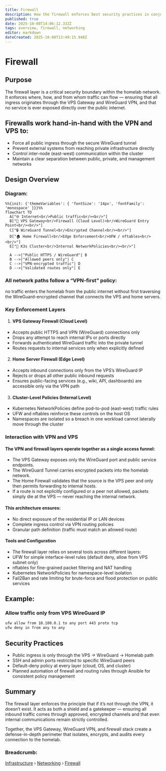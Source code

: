 ```yaml
---
title: Firewall
description: How the firewall enforces best security practices in conjunction with the VPN and VPS
published: true
date: 2025-10-08T14:06:12.332Z
tags: overview, firewall, networking
editor: markdown
dateCreated: 2025-10-08T13:49:15.948Z
---
```


# Firewall
## Purpose

The firewall layer is a critical security boundary within the homelab network. It enforces where, how, and from whom traffic can flow — ensuring that all ingress originates through the VPS Gateway and WireGuard VPN, and that no service is ever exposed directly over the public internet.

## Firewalls work hand-in-hand with the VPN and VPS to:
* Force all public ingress through the secure WireGuard tunnel
* Prevent external systems from reaching private infrastructure directly
* Control inter-node (east-west) communication within the cluster
* Maintain a clear separation between public, private, and management networks

## Design Overview
### Diagram: 
```mermaid
%%{init: {'themeVariables': { 'fontSize': '14px', 'fontFamily': 'monospace' }}}%%
flowchart TD
  A["🌐 Internet<br/>Public traffic<br/><br/>"]
  B["🧭 VPS Gateway<br/>Firewall (Cloud Level)<br/>WireGuard Entry Point<br/><br/>"]
  C["🔒 WireGuard Tunnel<br/>Encrypted Channel<br/><br/>"]
  D["🏠 Home Firewall<br/>Edge Enforcement<br/>UFW / nftables<br/><br/>"]
  E["🧩 K3s Cluster<br/>Internal NetworkPolicies<br/><br/>"]

  A -->|"Public HTTPS / WireGuard"| B
  B -->|"Allowed peers only"| C
  C -->|"VPN-encrypted traffic"| D
  D -->|"Validated routes only"| E
```
### All network paths follow a “VPN-first” policy:
no traffic enters the homelab from the public internet without first traversing the WireGuard-encrypted channel that connects the VPS and home servers.

### Key Enforcement Layers
1. #### VPS Gateway Firewall (Cloud Level)
* Accepts public HTTPS and VPN (WireGuard) connections only
* Drops any attempt to reach internal IPs or ports directly
* Forwards authenticated WireGuard traffic into the private tunnel
* Routes requests to internal services only when explicitly defined
2. #### Home Server Firewall (Edge Level)
* Accepts inbound connections only from the VPS’s WireGuard IP
* Rejects or drops all other public inbound requests
* Ensures public-facing services (e.g., wiki, API, dashboards) are accessible only via the VPN path
3. #### Cluster-Level Policies (Internal Level)
* Kubernetes NetworkPolicies define pod-to-pod (east-west) traffic rules
* UFW and nftables reinforce these controls on the host OS
* Namespaces are isolated so a breach in one workload cannot laterally move through the cluster
### Interaction with VPN and VPS
#### The VPN and firewall layers operate together as a single access funnel:
* The VPS Gateway exposes only the WireGuard port and public service endpoints.
* The WireGuard Tunnel carries encrypted packets into the homelab network.
* The Home Firewall validates that the source is the VPS peer and only then permits forwarding to internal hosts.
* If a route is not explicitly configured or a peer not allowed, packets simply die at the VPS — never reaching the internal network.
#### This architecture ensures:
* No direct exposure of the residential IP or LAN devices
* Complete ingress control via VPN routing policies
* Granular path definition (traffic must match an allowed route)

#### Tools and Configuration
* The firewall layer relies on several tools across different layers:
* UFW for simple interface-level rules (default deny, allow from VPS subnet only)
* nftables for fine-grained packet filtering and NAT handling
* Kubernetes NetworkPolicies for namespace-level isolation
* Fail2Ban and rate limiting for brute-force and flood protection on public services

## Example:

### Allow traffic only from VPS WireGuard IP
```bash
ufw allow from 10.100.0.1 to any port 443 proto tcp
ufw deny in from any to any
```
## Security Practices
* Public ingress is only through the VPS → WireGuard → Homelab path
* SSH and admin ports restricted to specific WireGuard peers
* Default-deny policy at every layer (cloud, OS, and cluster)
* Planned automation of firewall and routing rules through Ansible for consistent policy management

## Summary

The firewall layer enforces the principle that if it’s not through the VPN, it doesn’t exist.
It acts as both a shield and a gatekeeper — ensuring all inbound traffic comes through approved, encrypted channels and that even internal communications remain strictly controlled.

Together, the VPS Gateway, WireGuard VPN, and firewall stack create a defense-in-depth perimeter that isolates, encrypts, and audits every connection to the homelab.

### Breadcrumb:
[Infrastructure](/public/infrastructure) › [Networking](/public/infrastructure/networking) › [Firewall](/public/infrastructure/networking/firewall)